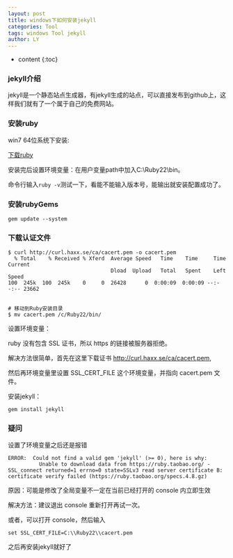 ```yaml
---
layout: post
title: windows下如何安装jekyll
categories: Tool
tags: windows Tool jekyll
author: LY
---
```


* content
{:toc}  


### jekyll介绍

jekyll是一个静态站点生成器，有jekyll生成的站点，可以直接发布到github上，这样我们就有了一个属于自己的免费网站。

### 安装ruby

win7 64位系统下安装:

[下载ruby](http://rubyinstaller.org/downloads/)

安装完后设置环境变量：在用户变量path中加入C:\Ruby22\bin。

命令行输入`ruby -v`测试一下，看能不能输入版本号，能输出就安装配置成功了。









### 安装rubyGems

```shell
gem update --system
```

### 下载认证文件

```shell
$ curl http://curl.haxx.se/ca/cacert.pem -o cacert.pem
  % Total    % Received % Xferd  Average Speed   Time    Time     Time  Current
                                 Dload  Upload   Total   Spent    Left  Speed
100  245k  100  245k    0     0  26428      0  0:00:09  0:00:09 --:--:-- 23662


# 移动到Ruby安装目录
$ mv cacert.pem /c/Ruby22/bin/
```

设置环境变量：

  ruby 没有包含 SSL 证书，所以 https 的链接被服务器拒绝。

  解决方法很简单，首先在这里下载证书 http://curl.haxx.se/ca/cacert.pem, 

  然后再环境变量里设置 SSL_CERT_FILE 这个环境变量，并指向 cacert.pem 文件。

安装jekyll：

```shell
gem install jekyll
```

### 疑问

设置了环境变量之后还是报错

```shell
ERROR:  Could not find a valid gem 'jekyll' (>= 0), here is why:
          Unable to download data from https://ruby.taobao.org/ - SSL_connect returned=1 errno=0 state=SSLv3 read server certificate B: certificate verify failed (https://ruby.taobao.org/specs.4.8.gz)
```

原因：可能是修改了全局变量不一定在当前已经打开的 console 内立即生效

解决方法：建议退出 console 重新打开再试一次。

或者，可以打开 console，然后输入

```shell
set SSL_CERT_FILE=C:\\Ruby22\\cacert.pem
```

之后再安装jekyll就好了
